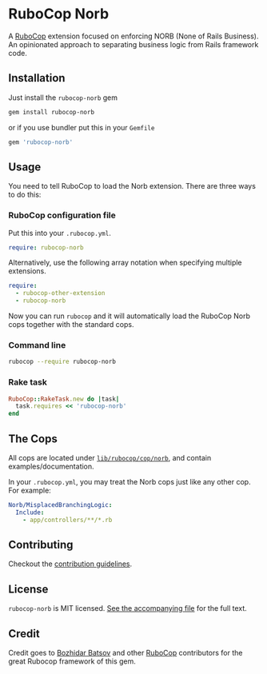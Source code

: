 # RuboCop Norb

A [RuboCop](https://github.com/rubocop-hq/rubocop) extension focused on enforcing NORB (None of Rails Business).  An opinionated approach to separating business logic from Rails framework code.

## Installation

Just install the `rubocop-norb` gem

```sh
gem install rubocop-norb
```

or if you use bundler put this in your `Gemfile`

```ruby
gem 'rubocop-norb'
```

## Usage

You need to tell RuboCop to load the Norb extension. There are three ways to do this:

### RuboCop configuration file

Put this into your `.rubocop.yml`.

```yaml
require: rubocop-norb
```

Alternatively, use the following array notation when specifying multiple extensions.

```yaml
require:
  - rubocop-other-extension
  - rubocop-norb
```

Now you can run `rubocop` and it will automatically load the RuboCop Norb
cops together with the standard cops.

### Command line

```sh
rubocop --require rubocop-norb
```

### Rake task

```ruby
RuboCop::RakeTask.new do |task|
  task.requires << 'rubocop-norb'
end
```

## The Cops

All cops are located under
[`lib/rubocop/cop/norb`](lib/rubocop/cop/norb), and contain
examples/documentation.

In your `.rubocop.yml`, you may treat the Norb cops just like any other
cop. For example:

```yaml
Norb/MisplacedBranchingLogic:
  Include:
    - app/controllers/**/*.rb
```

## Contributing

Checkout the [contribution guidelines](CONTRIBUTING.md).

## License

`rubocop-norb` is MIT licensed. [See the accompanying file](LICENSE.txt) for
the full text.

## Credit

Credit goes to [Bozhidar Batsov](https://github.com/bbatsov) and other [RuboCop](https://github.com/rubocop-hq/rubocop) contributors for the great Rubocop framework of this gem.
